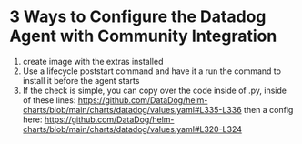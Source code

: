 # 3 Ways to Configure the Datadog Agent with Community Integration

1. create image with the extras installed
1. Use a lifecycle poststart command and have it a run the command to install it before the agent starts
1. If the check is simple, you can copy over the code inside of <check>.py, inside of these lines: https://github.com/DataDog/helm-charts/blob/main/charts/datadog/values.yaml#L335-L336 then a config here: https://github.com/DataDog/helm-charts/blob/main/charts/datadog/values.yaml#L320-L324
